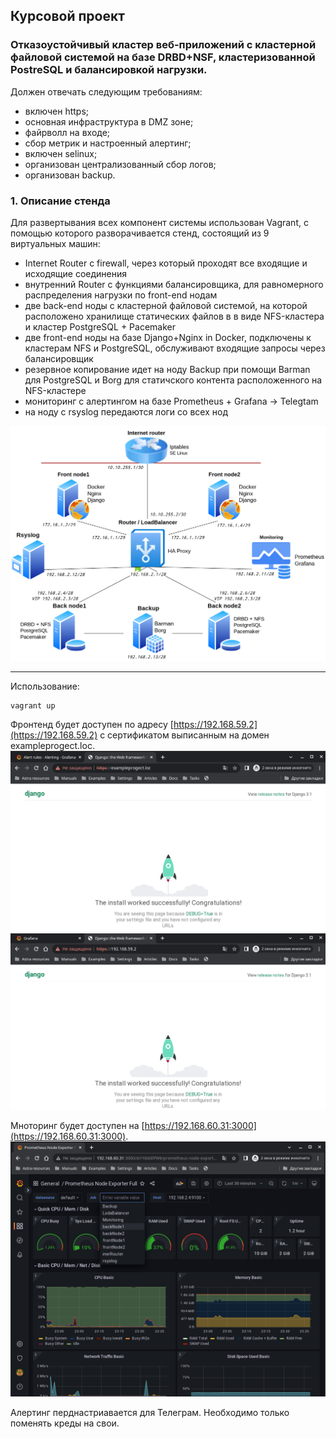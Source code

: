 ## Курсовой проект 

### Отказоустойчивый кластер веб-приложений с кластерной файловой системой на базе DRBD+NSF, кластеризованной PostreSQL и балансировкой нагрузки.

Должен отвечать следующим требованиям:

- включен https;
- основная инфраструктура в DMZ зоне;
- файрволл на входе;
- сбор метрик и настроенный алертинг;
- включен selinux;
- организован централизованный сбор логов;
- организован backup.


### 1. Описание стенда 

Для развертывания всех компонент системы использован Vagrant, с помощью которого разворачивается стенд, состоящий из 9 виртуальных машин:

- Internet Router с firewall, через который проходят все входящие и исходящие соединения    
- внутренний Router с функциями балансировщика, для равномерного распределения нагрузки по front-end нодам    
- две back-end ноды с кластерной файловой системой, на которой расположено хранилище статических файлов в в виде NFS-кластера и кластер PostgreSQL + Pacemaker    
- две front-end ноды на базе Django+Nginx in Docker, подключены к кластерам NFS и PostgreSQL, обслуживают входящие запросы через балансировщик    
- резервное копирование идет на ноду Backup при помощи Barman для PostgreSQL и Borg для статичского контента расположенного на NFS-кластере    
- мониторинг с алертингом на базе Prometheus + Grafana -> Telegtam    
- на ноду с rsyslog передаются логи со всех нод

![scheme](./docs/scheme.png)



---


Использование:    
```bash
vagrant up
```
Фронтенд будет доступен по адресу [https://192.168.59.2](https://192.168.59.2) с сертификатом выписанным на домен exampleprogect.loc.    
![django1](./docs/django1.png)    
![django2](./docs/django2.png)    


Мноторинг будет доступен на [https://192.168.60.31:3000](https://192.168.60.31:3000).   
![grafana](./docs/grafana.png)    

Алертинг перднастриавается для Телеграм. Необходимо только поменять креды на свои.    
